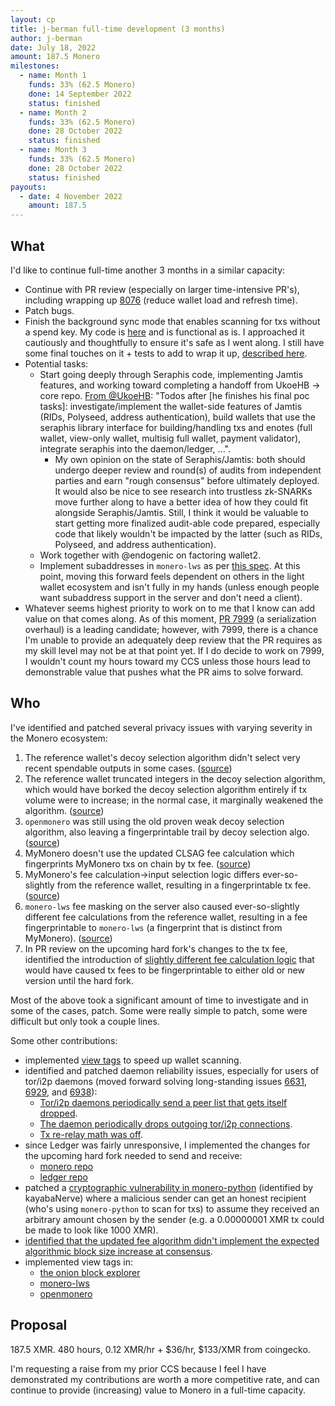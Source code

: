 ```yaml
---
layout: cp
title: j-berman full-time development (3 months)
author: j-berman
date: July 18, 2022
amount: 187.5 Monero
milestones:
  - name: Month 1
    funds: 33% (62.5 Monero)
    done: 14 September 2022
    status: finished
  - name: Month 2
    funds: 33% (62.5 Monero)
    done: 28 October 2022
    status: finished
  - name: Month 3
    funds: 33% (62.5 Monero)
    done: 28 October 2022
    status: finished
payouts:
  - date: 4 November 2022
    amount: 187.5
---
```


## What

I'd like to continue full-time another 3 months in a similar capacity:

- Continue with PR review (especially on larger time-intensive PR's), including wrapping up [8076](https://github.com/monero-project/monero/pull/8076) (reduce wallet load and refresh time).
- Patch bugs.
- Finish the background sync mode that enables scanning for txs without a spend key. My code is [here](https://github.com/j-berman/monero/commit/238ea538f218ad447808c6806386a73bb1ab0fd5) and is functional as is. I approached it cautiously and thoughtfully to ensure it's safe as I went along. I still have some final touches on it + tests to add to wrap it up, [described here](https://repo.getmonero.org/monero-project/ccs-proposals/-/merge_requests/285#note_15356).
- Potential tasks:
	- Start going deeply through Seraphis code, implementing Jamtis features, and working toward completing a handoff from UkoeHB -> core repo. [From @UkoeHB](https://libera.monerologs.net/monero-research-lab/20220713#c120001): "Todos after [he finishes his final poc tasks]: investigate/implement the wallet-side features of Jamtis (RIDs, Polyseed, address authentication), build wallets that use the seraphis library interface for building/handling txs and enotes (full wallet, view-only wallet, multisig full wallet, payment validator), integrate seraphis into the daemon/ledger, ...".
		- My own opinion on the state of Seraphis/Jamtis: both should undergo deeper review and round(s) of audits from independent parties and earn "rough consensus" before ultimately deployed. It would also be nice to see research into trustless zk-SNARKs move further along to have a better idea of how they could fit alongside Seraphis/Jamtis. Still, I think it would be valuable to start getting more finalized audit-able code prepared, especially code that likely wouldn't be impacted by the latter (such as RIDs, Polyseed, and address authentication).
	- Work together with @endogenic on factoring wallet2.
	- Implement subaddresses in `monero-lws` as per [this spec](https://github.com/monero-project/meta/pull/647). At this point, moving this forward feels dependent on others in the light wallet ecosystem and isn't fully in my hands (unless enough people want subaddress support in the server and don't need a client).
- Whatever seems highest priority to work on to me that I know can add value on that comes along. As of this moment, [PR 7999](https://github.com/monero-project/monero/pull/7999) (a serialization overhaul) is a leading candidate; however, with 7999, there is a chance I'm unable to provide an adequately deep review that the PR requires as my skill level may not be at that point yet. If I do decide to work on 7999, I wouldn't count my hours toward my CCS unless those hours lead to demonstrable value that pushes what the PR aims to solve forward.

## Who

I've identified and patched several privacy issues with varying severity in the Monero ecosystem:

1. The reference wallet's decoy selection algorithm didn't select very recent spendable outputs in some cases. ([source](https://www.getmonero.org/2021/09/20/post-mortem-of-decoy-selection-bugs.html))
2. The reference wallet truncated integers in the decoy selection algorithm, which would have borked the decoy selection algorithm entirely if tx volume were to increase; in the normal case, it marginally weakened the algorithm. ([source](https://www.getmonero.org/2021/09/20/post-mortem-of-decoy-selection-bugs.html))
3. `openmonero` was still using the old proven weak decoy selection algorithm, also leaving a fingerprintable trail by decoy selection algo. ([source](https://github.com/moneroexamples/openmonero/pull/177))
4. MyMonero doesn't use the updated CLSAG fee calculation which fingerprints MyMonero txs on chain by tx fee. ([source](https://github.com/mymonero/mymonero-core-cpp/pull/35))
5. MyMonero's fee calculation->input selection logic differs ever-so-slightly from the reference wallet, resulting in a fingerprintable tx fee. ([source](https://github.com/mymonero/mymonero-core-cpp/pull/36))
6. `monero-lws` fee masking on the server also caused ever-so-slightly different fee calculations from the reference wallet, resulting in a fee fingerprintable to `monero-lws` (a fingerprint that is distinct from MyMonero). ([source](https://github.com/vtnerd/monero-lws/pull/31))
7. In PR review on the upcoming hard fork's changes to the tx fee, identified the introduction of [slightly different fee calculation logic](https://github.com/monero-project/monero/pull/7819#discussion_r804404285) that would have caused tx fees to be fingerprintable to either old or new version until the hard fork.

Most of the above took a significant amount of time to investigate and in some of the cases, patch. Some were really simple to patch, some were difficult but only took a couple lines.

Some other contributions:

- implemented [view tags](https://github.com/monero-project/monero/pull/8061) to speed up wallet scanning.
- identified and patched daemon reliability issues, especially for users of tor/i2p daemons (moved forward solving long-standing issues [6631](https://github.com/monero-project/monero/issues/6631), [6929](https://github.com/monero-project/monero/issues/6929), and [6938](https://github.com/monero-project/monero/issues/6938)):
	- [Tor/i2p daemons periodically send a peer list that gets itself dropped](https://github.com/monero-project/monero/pull/8324).
	- [The daemon periodically drops outgoing tor/i2p connections](https://github.com/monero-project/monero/pull/8330).
	- [Tx re-relay math was off](https://github.com/monero-project/monero/pull/8326).
- since Ledger was fairly unresponsive, I implemented the changes for the upcoming hard fork needed to send and receive:
	- [monero repo](https://github.com/j-berman/monero/commit/cfbd590fd63ff9e0c5ec68c618e2f3fdaf24d241)
	- [ledger repo](https://github.com/j-berman/app-monero/commit/c1a6eb8bbbc1cc7974ce0938e9d8f920d0ad3ae9)
- patched a [cryptographic vulnerability in monero-python](https://github.com/monero-ecosystem/monero-python/commit/ece5b9d4cd929ced9539dca839d8a9fda4271663) (identified by kayabaNerve) where a malicious sender can get an honest recipient (who's using `monero-python` to scan for txs) to assume they received an arbitrary amount chosen by the sender (e.g. a 0.00000001 XMR tx could be made to look like 1000 XMR).
- [identified that the updated fee algorithm didn't implement the expected algorithmic block size increase at consensus](https://github.com/monero-project/monero/pull/7819#discussion_r799064615).
- implemented view tags in:
	- [the onion block explorer](https://github.com/moneroexamples/onion-monero-blockchain-explorer/pull/266)
	- [monero-lws](https://github.com/vtnerd/monero-lws/pull/33)
	- [openmonero](https://github.com/moneroexamples/openmonero/pull/181)

## Proposal

187.5 XMR. 480 hours, 0.12 XMR/hr + $36/hr, $133/XMR from coingecko.

I'm requesting a raise from my prior CCS because I feel I have demonstrated my contributions are worth a more competitive rate, and can continue to provide (increasing) value to Monero in a full-time capacity.
